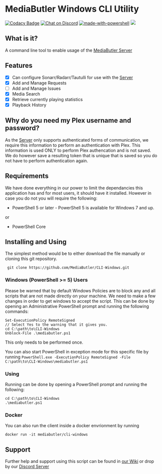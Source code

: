 # MediaButler Windows CLI Utility

[![Codacy Badge](https://api.codacy.com/project/badge/Grade/569a11e2f08d48edab7c57404417ba29)](https://www.codacy.com/app/HalianElf/CLI-Windows?utm_source=github.com&amp;utm_medium=referral&amp;utm_content=MediaButler/CLI-Windows&amp;utm_campaign=Badge_Grade)
[![Chat on Discord](https://img.shields.io/discord/379374148436230144.svg)](https://discord.gg/nH9t5sm)
[![made-with-powershell](https://img.shields.io/badge/Made%20with-Powershell-1f425f.svg)](https://github.com/PowerShell/PowerShell)
[![](https://badge-size.herokuapp.com/MediaButler/CLI-Windows/master/mediabutler.ps1)](https://github.com/MediaButler/CLI-Windows/blob/master/mediabutler.ps1)

## What is it?

A command line tool to enable usage of the [MediaButler Server](https://github.com/MediaButler/Server)

## Features

 - [x] Can configure Sonarr/Radarr/Tautulli for use with the [Server](https://github.com/MediaButler/Server)
 - [x] Add and Manage Requests
 - [ ] Add and Manage Issues
 - [x] Media Search
 - [x] Retrieve currently playing statistics
 - [x] Playback History

 ## Why do you need my Plex username and password?

 As the [Server](https://github.com/MediaButler/Server) only supports authenticated forms of communication, we require this information to perform an authentication with Plex. This information is used ONLY to perform Plex authencation and is not saved. We do however save a resulting token that is unique that is saved so you do not have to perform authentication again.

 ## Requirements

 We have done everything in our power to limit the dependancies this application has and for most users, it should have it installed. However in case you do not you will require the following:

  - PowerShell 5 or later - PowerShell 5 is available for Windows 7 and up.

  or

  - PowerShell Core

 ## Installing and Using

 The simplest method would be to either download the file manually or cloning this git repository.

     git clone https://github.com/MediaButler/CLI-Windows.git

### Windows (PowerShell >= 5) Users

Please be warned that by default Windows Policies are to block any and all scripts that are not made directly on your machine. We need to make a few changes in order to get windows to accept the script. This can be done by opening an Administrative PowerShell prompt and running the following commands:

    Set-ExecutionPolicy RemoteSigned
    // Select Yes to the warning that it gives you.
    cd C:\path\to\CLI-Windows
    Unblock-File .\mediabutler.ps1

This only needs to be performed once.

You can also start PowerShell in exception mode for this specific file by running `PowerShell.exe -ExecutionPolicy RemoteSigned -File C:\path\to\CLI-Windows\mediabutler.ps1`

### Using

Running can be done by opening a PowerShell prompt and running the following:

    cd C:\path\to\CLI-Windows
    .\mediabutler.ps1

### Docker

You can also run the client inside a docker envrionment by running

    docker run -it mediabutler/cli-windows

## Support

Further help and support using this script can be found in [our Wiki](https://github.com/MediaButler/Wiki/wiki) or drop by our [Discord Server](https://discord.gg/nH9t5sm)